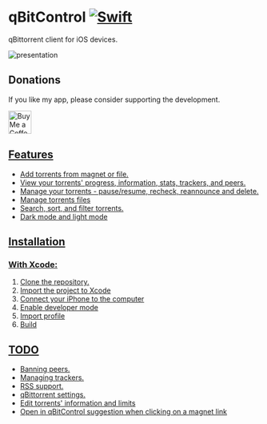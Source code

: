 # qBitControl [![Swift](https://github.com/Michael-128/qBitControl/actions/workflows/swift.yml/badge.svg)](https://github.com/Michael-128/qBitControl/actions/workflows/swift.yml)

qBittorrent client for iOS devices.

![presentation](https://user-images.githubusercontent.com/116978510/200120557-1a036291-700c-4b8c-9cc7-dd76e1f8028c.png)

## Donations
If you like my app, please consider supporting the development.

<a href='https://ko-fi.com/mikemichael225' target='_blank'><img height='35' style='border:0px;height:46px;' src='https://az743702.vo.msecnd.net/cdn/kofi3.png?v=0' border='0' alt='Buy Me a Coffee at ko-fi.com' />


## Features
- Add torrents from magnet or file.
- View your torrents' progress, information, stats, trackers, and peers.
- Manage your torrents - pause/resume, recheck, reannounce and delete.
- Manage torrents files
- Search, sort, and filter torrents.
- Dark mode and light mode


## Installation
### With Xcode:
1. Clone the repository.
2. Import the project to Xcode
3. Connect your iPhone to the computer
4. Enable developer mode
5. Import profile
6. Build


## TODO
- Banning peers.
- Managing trackers.
- RSS support.
- qBittorrent settings.
- Edit torrents' information and limits
- Open in qBitControl suggestion when clicking on a magnet link

